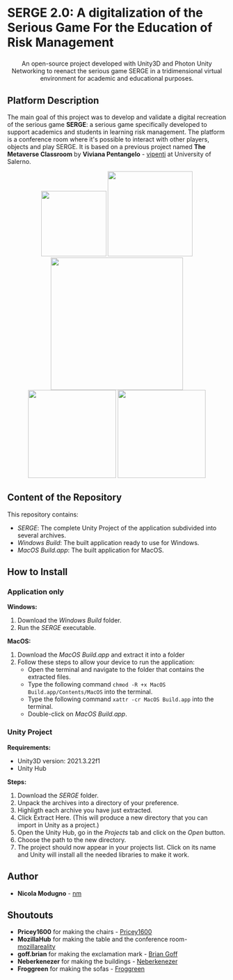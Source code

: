 # SERGE 2.0: A digitalization of the Serious Game For the Education of Risk Management 
<h3 align = "center"> </h3>
<p align = "center"> An open-source project developed with Unity3D and Photon Unity Networking to reenact the serious game SERGE in a tridimensional virtual environment for academic and educational purposes. </p>
<p align = "center">
  <!-- <img src = "blobs/presentation_pic.jpg?raw=true" width = "800" heigth = "600"> -->
</p>


## Platform Description
The main goal of this project was to develop and validate a digital recreation of the serious game **SERGE**: a serious game specifically developed to support academics and students in learning risk management.
The platform is a conference room where it's possible to interact with other players, objects and play SERGE. It is based on a previous project named **The Metaverse Classroom** by **Viviana Pentangelo** - [vipenti](https://github.com/vipenti) at University of Salerno.

<div align="center">
  <img src="blobs/stripe1.JPG?raw=true" width="150" />
  <img src="blobs/stripe3.png?raw=true" width="195" />
  <img src="blobs/stripe2.JPG?raw=true" width="304" />
  <br>
  <img src="blobs/stripe4.png?raw=true" width="202" />
  <img src="blobs/stripe5.png?raw=true" width="202" />
</div>


## Content of the Repository
This repository contains:
- _SERGE_: The complete Unity Project of the application subdivided into several archives.
- _Windows Build_: The built application ready to use for Windows.
- _MacOS Build.app_: The built application for MacOS.

## How to Install

### Application only
**Windows:**
1. Download the _Windows Build_ folder.
2. Run the _SERGE_ executable.

**MacOS:**
1. Download the _MacOS Build.app_ and extract it into a folder
2. Follow these steps to allow your device to run the application:
    - Open the terminal and navigate to the folder that contains the extracted files.
    - Type the following command <code>chmod -R +x MacOS Build.app/Contents/MacOS</code> into the terminal.
    - Type the following command <code>xattr -cr MacOS Build.app</code> into the terminal.
    - Double-click on _MacOS Build.app_.

### Unity Project

**Requirements:**
- Unity3D version: 2021.3.22f1
- Unity Hub

**Steps:**
1. Download the _SERGE_ folder.
2. Unpack the archives into a directory of your preference.
3. Highligth each archive you have just extracted.
4. Click Extract Here. (This will produce a new directory that you can import in Unity as a project.)
2. Open the Unity Hub, go in the _Projects_ tab and click on the _Open_ button.
3. Choose the path to the new directory.
4. The project should now appear in your projects list. Click on its name and Unity will install all the needed libraries to make it work.

## Author
* **Nicola Modugno** - [nm](https://github.com/nicolamoothreemodugno)

## Shoutouts
* **Pricey1600** for making the chairs - [Pricey1600](https://sketchfab.com/Pricey1600)
* **MozillaHub** for making the table and the conference room- [mozillareality](https://sketchfab.com/mozillareality)
* **goff.brian** for making the exclamation mark - [Brian Goff](https://www.vecteezy.com/members/goff-brian)
* **Neberkenezer** for making the buildings - [Neberkenezer](https://sketchfab.com/neberkenezer)
* **Froggreen** for making the sofas - [Froggreen](https://sketchfab.com/Froggreen)

